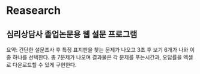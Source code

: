 # Reasearch
## 심리상담사 졸업논문용 웹 설문 프로그램 
요약: 간단한 설문조사 후 특정 표지판을 찾는 문제가 나오고 3초 후 보기 6개가 나와 이 중 하나를 선택한다. 총 7문제가 나오며 결과물은 각 문제를 푸는시간과, 오답률을 엑셀로 다운로드할 수 있게 구현한다.
